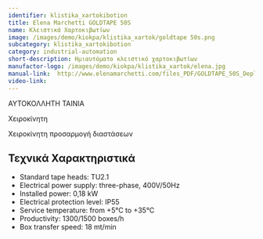 ```yaml
---
identifier: klistika_xartokibotion
title: Εlena Μarchetti GOLDTAPE 50S
name: Κλειστικά Χαρτοκιβωτίων 
image: /images/demo/kiokpa/klistika_xartok/goldtape 50s.png
subcategory: klistika_xartokibotion
category: industrial-automation
short-description: Ημιαυτόματο κλειστικό χαρτοκιβωτίων
manufactor-logo: /images/demo/kiokpa/klistika_xartok/elena.jpg
manual-link:  http://www.elenamarchetti.com/files_PDF/GOLDTAPE_50S_Depliant.pdf
video-link: 
---
```





ΑΥΤΟΚΟΛΛΗΤΗ ΤΑΙΝΙΑ

Χειροκίνητη

Χειροκίνητη προσαρμογή διαστάσεων

Τεχνικά Χαρακτηριστικά
---

*    Standard tape heads: TU2.1
*    Electrical power supply: three-phase, 400V/50Hz
*    Installed power: 0,18 kW
*    Electrical protection level: IP55
*    Service temperature: from +5°C to +35°C
*    Productivity: 1300/1500 boxes/h
*    Box transfer speed: 18 mt/min


